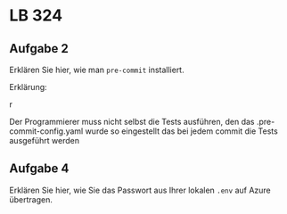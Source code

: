 # LB 324

## Aufgabe 2
Erklären Sie hier, wie man `pre-commit` installiert.

Erklärung:

r

Der Programmierer muss nicht selbst die Tests ausführen, den das .pre-commit-config.yaml wurde so eingestellt das bei jedem commit die Tests ausgeführt werden

## Aufgabe 4
Erklären Sie hier, wie Sie das Passwort aus Ihrer lokalen `.env` auf Azure übertragen.
